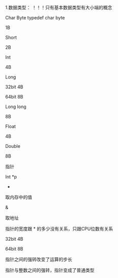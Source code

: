 1.数据类型： ！！！只有基本数据类型有大小端的概念

Char Byte  typedef char byte 

 1B

Short 

2B

Int

 4B

Long 

32bit 4B

64bit 8B

Long long

8B

Float

4B

Double

8B

 

指针

Int *p

*

取内存中的值

&

取地址

指针的宽度跟 * 的多少没有关系，只跟CPU位数有关系

32bit 4B

64bit 8B

 

指针之间的强转改变了运算的步长

指针与整数之间的强转，指针变成了普通类型